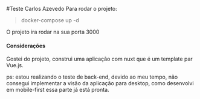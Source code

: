 #Teste Carlos Azevedo
Para rodar o projeto:
> docker-compose up -d

O projeto ira rodar na sua porta 3000


#### Considerações
Gostei do projeto, construi uma aplicação com nuxt que é um template par Vue.js.

ps: estou realizando o teste de back-end, devido ao meu tempo, não consegui implementar a visão da aplicação para desktop, como desenvolvi em mobile-first essa parte já está pronta.